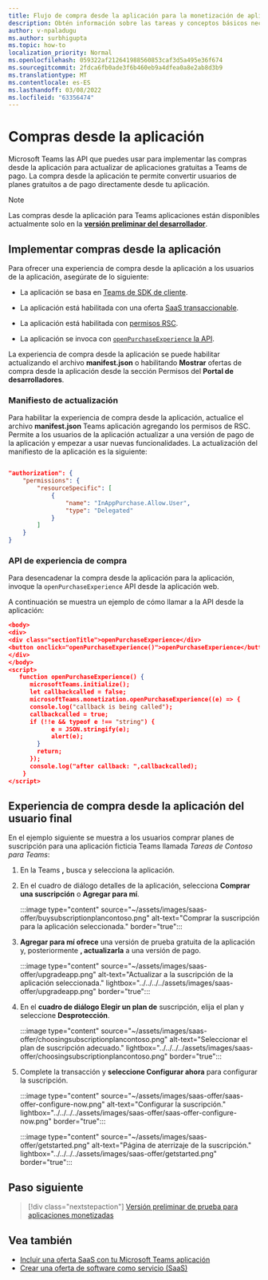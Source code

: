```yaml
---
title: Flujo de compra desde la aplicación para la monetización de aplicaciones
description: Obtén información sobre las tareas y conceptos básicos necesarios para implementar las compras desde la aplicación y la funcionalidad de prueba en las aplicaciones de teams.
author: v-npaladugu
ms.author: surbhigupta
ms.topic: how-to
localization_priority: Normal
ms.openlocfilehash: 059322af212641988560853caf3d5a495e36f674
ms.sourcegitcommit: 2fdca6fb0ade3f6b460eb9a4dfea0a8e2ab8d3b9
ms.translationtype: MT
ms.contentlocale: es-ES
ms.lasthandoff: 03/08/2022
ms.locfileid: "63356474"
---
```

# <a name="in-app-purchases"></a>Compras desde la aplicación

Microsoft Teams las API que puedes usar para implementar las compras desde la aplicación para actualizar de aplicaciones gratuitas a Teams de pago. La compra desde la aplicación te permite convertir usuarios de planes gratuitos a de pago directamente desde tu aplicación.

> [!NOTE]
> Las compras desde la aplicación para Teams aplicaciones están disponibles actualmente solo en la [**versión preliminar del desarrollador**](/microsoftteams/platform/resources/dev-preview/developer-preview-intro).

## <a name="implement-in-app-purchases"></a>Implementar compras desde la aplicación

Para ofrecer una experiencia de compra desde la aplicación a los usuarios de la aplicación, asegúrate de lo siguiente:

* La aplicación se basa en [Teams de SDK de cliente](https://github.com/OfficeDev/microsoft-teams-library-js).

* La aplicación está habilitada con una oferta [SaaS transaccionable](~/concepts/deploy-and-publish/appsource/prepare/include-saas-offer.md).

* La aplicación está habilitada con [permisos RSC](#update-manifest).

* La aplicación se invoca con [`openPurchaseExperience` la API](#purchase-experience-api).

La experiencia de compra desde la aplicación se puede habilitar actualizando el archivo **manifest.json** o habilitando **Mostrar** ofertas de compra desde  la aplicación desde la sección Permisos del **Portal de desarrolladores**.

### <a name="update-manifest"></a>Manifiesto de actualización

Para habilitar la experiencia de compra desde la aplicación, actualice el archivo **manifest.json** Teams aplicación agregando los permisos de RSC. Permite a los usuarios de la aplicación actualizar a una versión de pago de la aplicación y empezar a usar nuevas funcionalidades. La actualización del manifiesto de la aplicación es la siguiente:

```json

"authorization": {
    "permissions": {
        "resourceSpecific": [
            {
                "name": "InAppPurchase.Allow.User",
                "type": "Delegated"
            }
        ]
    }
}
```

### <a name="purchase-experience-api"></a>API de experiencia de compra

Para desencadenar la compra desde la aplicación para la aplicación, invoque la `openPurchaseExperience` API desde la aplicación web.

A continuación se muestra un ejemplo de cómo llamar a la API desde la aplicación:

```json
<body> 
<div> 
<div class="sectionTitle">openPurchaseExperience</div> 
<button onclick="openPurchaseExperience()">openPurchaseExperience</button> 
</div> 
</body> 
<script> 
   function openPurchaseExperience() {
      microsoftTeams.initialize();
      let callbackcalled = false;
      microsoftTeams.monetization.openPurchaseExperience((e) => {
      console.log("callback is being called");
      callbackcalled = true;  
      if (!!e && typeof e !== "string") {
            e = JSON.stringify(e);
            alert(e);
        }
        return;
      });
      console.log("after callback: ",callbackcalled);
    } 
</script> 
```

## <a name="end-user-in-app-purchasing-experience"></a>Experiencia de compra desde la aplicación del usuario final

En el ejemplo siguiente se muestra a los usuarios comprar planes de suscripción para una aplicación ficticia Teams llamada *Tareas de Contoso para Teams*:

1. En la Teams **,** busca y selecciona la aplicación.

1. En el cuadro de diálogo detalles de la aplicación, selecciona **Comprar una suscripción** o **Agregar para mí**.

    :::image type="content" source="~/assets/images/saas-offer/buysubscriptionplancontoso.png" alt-text="Comprar la suscripción para la aplicación seleccionada." border="true":::

1. **Agregar para mí ofrece** una versión de prueba gratuita de la aplicación y, posteriormente **, actualizarla** a una versión de pago.

    :::image type="content" source="~/assets/images/saas-offer/upgradeapp.png" alt-text="Actualizar a la suscripción de la aplicación seleccionada." lightbox="../../../../assets/images/saas-offer/upgradeapp.png" border="true":::

1. En el **cuadro de diálogo Elegir un plan de** suscripción, elija el plan y seleccione **Desprotección**.

    :::image type="content" source="~/assets/images/saas-offer/choosingsubscriptionplancontoso.png" alt-text="Seleccionar el plan de suscripción adecuado." lightbox="../../../../assets/images/saas-offer/choosingsubscriptionplancontoso.png" border="true":::

1. Complete la transacción y **seleccione Configurar ahora** para configurar la suscripción.

    :::image type="content" source="~/assets/images/saas-offer/saas-offer-configure-now.png" alt-text="Configurar la suscripción." lightbox="../../../../assets/images/saas-offer/saas-offer-configure-now.png" border="true":::

    :::image type="content" source="~/assets/images/saas-offer/getstarted.png" alt-text="Página de aterrizaje de la suscripción." lightbox="../../../../assets/images/saas-offer/getstarted.png" border="true":::

## <a name="next-step"></a>Paso siguiente

> [!div class="nextstepaction"]
> [Versión preliminar de prueba para aplicaciones monetizadas](~/concepts/deploy-and-publish/appsource/prepare/Test-preview-for-monetized-apps.md)

## <a name="see-also"></a>Vea también

* [Incluir una oferta SaaS con tu Microsoft Teams aplicación](~/concepts/deploy-and-publish/appsource/prepare/include-saas-offer.md)
* [Crear una oferta de software como servicio (SaaS)](include-saas-offer.md#create-your-saas-offer)
